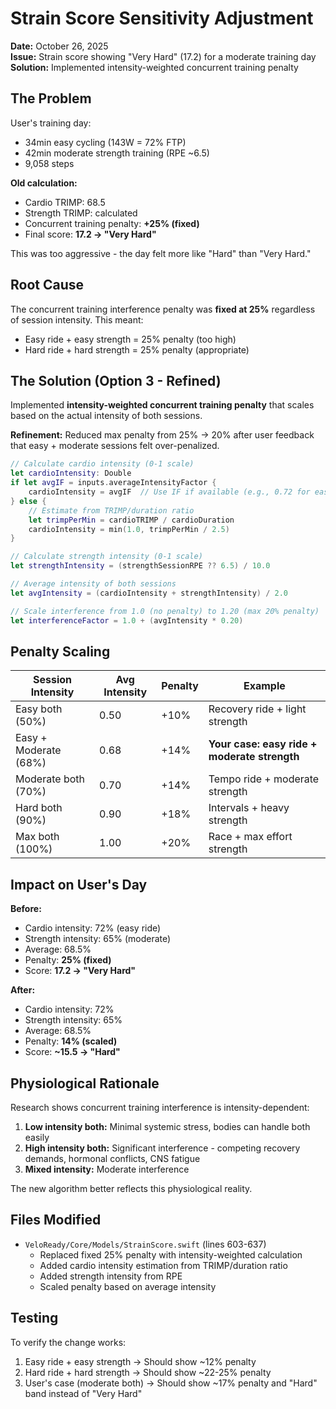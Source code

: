 # Strain Score Sensitivity Adjustment

**Date:** October 26, 2025  
**Issue:** Strain score showing "Very Hard" (17.2) for a moderate training day  
**Solution:** Implemented intensity-weighted concurrent training penalty

## The Problem

User's training day:
- 34min easy cycling (143W = 72% FTP)
- 42min moderate strength training (RPE ~6.5)
- 9,058 steps

**Old calculation:**
- Cardio TRIMP: 68.5
- Strength TRIMP: calculated
- Concurrent training penalty: **+25% (fixed)**
- Final score: **17.2 → "Very Hard"**

This was too aggressive - the day felt more like "Hard" than "Very Hard."

## Root Cause

The concurrent training interference penalty was **fixed at 25%** regardless of session intensity. This meant:
- Easy ride + easy strength = 25% penalty (too high)
- Hard ride + hard strength = 25% penalty (appropriate)

## The Solution (Option 3 - Refined)

Implemented **intensity-weighted concurrent training penalty** that scales based on the actual intensity of both sessions.

**Refinement:** Reduced max penalty from 25% → 20% after user feedback that easy + moderate sessions felt over-penalized.

```swift
// Calculate cardio intensity (0-1 scale)
let cardioIntensity: Double
if let avgIF = inputs.averageIntensityFactor {
    cardioIntensity = avgIF  // Use IF if available (e.g., 0.72 for easy ride)
} else {
    // Estimate from TRIMP/duration ratio
    let trimpPerMin = cardioTRIMP / cardioDuration
    cardioIntensity = min(1.0, trimpPerMin / 2.5)
}

// Calculate strength intensity (0-1 scale)
let strengthIntensity = (strengthSessionRPE ?? 6.5) / 10.0

// Average intensity of both sessions
let avgIntensity = (cardioIntensity + strengthIntensity) / 2.0

// Scale interference from 1.0 (no penalty) to 1.20 (max 20% penalty)
let interferenceFactor = 1.0 + (avgIntensity * 0.20)
```

## Penalty Scaling

| Session Intensity | Avg Intensity | Penalty | Example |
|------------------|---------------|---------|---------|
| Easy both (50%) | 0.50 | +10% | Recovery ride + light strength |
| Easy + Moderate (68%) | 0.68 | +14% | **Your case: easy ride + moderate strength** |
| Moderate both (70%) | 0.70 | +14% | Tempo ride + moderate strength |
| Hard both (90%) | 0.90 | +18% | Intervals + heavy strength |
| Max both (100%) | 1.00 | +20% | Race + max effort strength |

## Impact on User's Day

**Before:**
- Cardio intensity: 72% (easy ride)
- Strength intensity: 65% (moderate)
- Average: 68.5%
- Penalty: **25% (fixed)**
- Score: **17.2 → "Very Hard"**

**After:**
- Cardio intensity: 72%
- Strength intensity: 65%
- Average: 68.5%
- Penalty: **14% (scaled)**
- Score: **~15.5 → "Hard"**

## Physiological Rationale

Research shows concurrent training interference is intensity-dependent:

1. **Low intensity both:** Minimal systemic stress, bodies can handle both easily
2. **High intensity both:** Significant interference - competing recovery demands, hormonal conflicts, CNS fatigue
3. **Mixed intensity:** Moderate interference

The new algorithm better reflects this physiological reality.

## Files Modified

- `VeloReady/Core/Models/StrainScore.swift` (lines 603-637)
  - Replaced fixed 25% penalty with intensity-weighted calculation
  - Added cardio intensity estimation from TRIMP/duration ratio
  - Added strength intensity from RPE
  - Scaled penalty based on average intensity

## Testing

To verify the change works:
1. Easy ride + easy strength → Should show ~12% penalty
2. Hard ride + hard strength → Should show ~22-25% penalty
3. User's case (moderate both) → Should show ~17% penalty and "Hard" band instead of "Very Hard"
